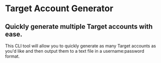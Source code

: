 # Target Account Generator

## Quickly generate multiple Target accounts with ease.

This CLI tool will allow you to quickly generate as many Target accounts as you'd like and then output them to a text file in a username:password format.
